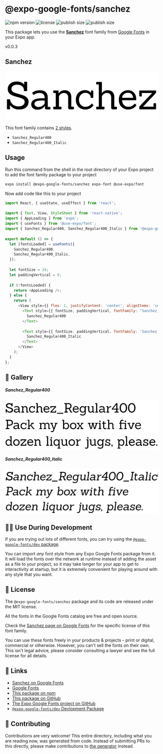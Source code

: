 # @expo-google-fonts/sanchez

![npm version](https://flat.badgen.net/npm/v/@expo-google-fonts/sanchez)
![license](https://flat.badgen.net/github/license/expo/google-fonts)
![publish size](https://flat.badgen.net/packagephobia/install/@expo-google-fonts/sanchez)
![publish size](https://flat.badgen.net/packagephobia/publish/@expo-google-fonts/sanchez)

This package lets you use the [**Sanchez**](https://fonts.google.com/specimen/Sanchez) font family from [Google Fonts](https://fonts.google.com/) in your Expo app.

v0.0.3

## Sanchez

![Sanchez](./font-family.png)

This font family contains [2 styles](#-gallery).

- `Sanchez_Regular400`
- `Sanchez_Regular400_Italic`

## Usage

Run this command from the shell in the root directory of your Expo project to add the font family package to your project
```sh
expo install @expo-google-fonts/sanchez expo-font @use-expo/font
```

Now add code like this to your project
```js
import React, { useState, useEffect } from 'react';

import { Text, View, StyleSheet } from 'react-native';
import { AppLoading } from 'expo';
import { useFonts } from '@use-expo/font';
import { Sanchez_Regular400, Sanchez_Regular400_Italic } from '@expo-google-fonts/sanchez';

export default () => {
  let [fontsLoaded] = useFonts({
    Sanchez_Regular400,
    Sanchez_Regular400_Italic,
  });

  let fontSize = 24;
  let paddingVertical = 6;

  if (!fontsLoaded) {
    return <AppLoading />;
  } else {
    return (
      <View style={{ flex: 1, justifyContent: 'center', alignItems: 'center' }}>
        <Text style={{ fontSize, paddingVertical, fontFamily: 'Sanchez_Regular400' }}>
          Sanchez_Regular400
        </Text>

        <Text style={{ fontSize, paddingVertical, fontFamily: 'Sanchez_Regular400_Italic' }}>
          Sanchez_Regular400_Italic
        </Text>
      </View>
    );
  }
};

```

## 🔡 Gallery

##### Sanchez_Regular400
![Sanchez_Regular400](./d4353709b92c21bf0606f2e6c956fddf56ee0fdea20110524ed03052efcc2bbe.ttf.png)

##### Sanchez_Regular400_Italic
![Sanchez_Regular400_Italic](./62da09506355ddb13a8f3a0b9829d9420e5a0dc10a04fe9d6bd314501b513c93.ttf.png)


## 👩‍💻 Use During Development

If you are trying out lots of different fonts, you can try using the [`@expo-google-fonts/dev` package](https://github.com/expo/google-fonts/tree/master/font-packages/dev#readme).

You can import *any* font style from any Expo Google Fonts package from it. It will load the fonts
over the network at runtime instead of adding the asset as a file to your project, so it may take longer
for your app to get to interactivity at startup, but it is extremely convenient
for playing around with any style that you want.

## 📖 License

The `@expo-google-fonts/sanchez` package and its code are released under the MIT license.

All the fonts in the Google Fonts catalog are free and open source.

Check the [Sanchez page on Google Fonts](https://fonts.google.com/specimen/Sanchez) for the specific license of this font family.

You can use these fonts freely in your products & projects - print or digital, commercial or otherwise. However, you can't sell the fonts on their own. This isn't legal advice, please consider consulting a lawyer and see the full license for all details.

## 🔗 Links

- [Sanchez on Google Fonts](https://fonts.google.com/specimen/Sanchez)
- [Google Fonts](https://fonts.google.com/)
- [This package on npm](https://www.npmjs.com/package/@expo-google-fonts/sanchez)
- [This package on GitHub](https://github.com/expo/google-fonts/tree/master/font-packages/sanchez)
- [The Expo Google Fonts project on GitHub](https://github.com/expo/google-fonts)
- [`@expo-google-fonts/dev` Devlopment Package](https://github.com/expo/google-fonts/tree/master/font-packages/dev)


## 🤝 Contributing

Contributions are very welcome! This entire directory, including what you are reading now, was generated from code. Instead of submitting PRs to this directly, please make contributions to [the generator](https://github.com/expo/google-fonts/tree/master/packages/generator) instead.
